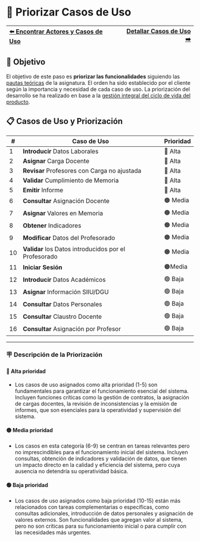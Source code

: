 # 📝 Priorizar Casos de Uso

| [⬅️ Encontrar Actores y Casos de Uso](ActoresCasosDeUso.md) | [Detallar Casos de Uso ➡️](DetallarCasosDeUso.md) |
|:--|--:|

## 🎯 **Objetivo**

El objetivo de este paso es **priorizar las funcionalidades** siguiendo las [pautas teóricas](https://github.com/mmasias/IdSw1/blob/main/temario/contenidos/CdU.PCdU.md#c%C3%B3mo) de la asignatura.
El orden ha sido establecido por el cliente según la importancia y necesidad de cada caso de uso. La priorización del desarrollo se ha realizado en base a la [gestión integral del ciclo de vida del producto](/documentos/glosario.md#gestión-integral-del-ciclo-de-vida-del-producto).

## 📋 **Casos de Uso y Priorización**


| **#** | **Caso de Uso**                                    | **Prioridad** |  
|-------|----------------------------------------------------|---------------|  
| 1 | **Introducir** Datos Laborales                         |    🔴 Alta    |
| 2 | **Asignar** Carga Docente                              |    🔴 Alta    |
| 3 | **Revisar** Profesores con Carga no ajustada           |    🔴 Alta    |
| 4 | **Validar** Cumplimiento de Memoria                    |    🔴 Alta    |
| 5 | **Emitir** Informe                                     |    🔴 Alta    |
| 6 | **Consultar** Asignación Docente                       |    🟠 Media   |
| 7 | **Asignar** Valores en Memoria                         |    🟠 Media   |
| 8 | **Obtener** Indicadores                                |    🟠 Media   |
| 9 | **Modificar** Datos del Profesorado                    |    🟠 Media   |
| 10 | **Validar** los Datos introducidos por el Profesorado |    🟠 Media   |
| 11 | **Iniciar Sesión**                                    |    🟠Media    |
| 12 | **Introducir** Datos Académicos                       |    🟢 Baja    |
| 13 | **Asignar** Información SIIU/DGU                      |    🟢 Baja    |
| 14 | **Consultar** Datos Personales                        |    🟢 Baja    |
| 15 | **Consultar** Claustro Docente                        |    🟢 Baja    |
| 16 | **Consultar** Asignación por Profesor                 |    🟢 Baja    |
 

---

### 🪧 Descripción de la Priorización

#### 🔴 **Alta prioridad**
- Los casos de uso asignados como alta prioridad (1-5) son fundamentales para garantizar el funcionamiento esencial del sistema. Incluyen funciones críticas como la gestión de contratos, la asignación de cargas docentes, la revisión de inconsistencias y la emisión de informes, que son esenciales para la operatividad y supervisión del sistema.

#### 🟡 **Media prioridad**
- Los casos en esta categoría (6-9) se centran en tareas relevantes pero no imprescindibles para el funcionamiento inicial del sistema. Incluyen consultas, obtención de indicadores y validación de datos, que tienen un impacto directo en la calidad y eficiencia del sistema, pero cuya ausencia no detendría su operatividad básica.

#### 🟢 Baja prioridad
- Los casos de uso asignados como baja prioridad (10-15) están más relacionados con tareas complementarias o específicas, como consultas adicionales, introducción de datos personales y asignación de valores externos. Son funcionalidades que agregan valor al sistema, pero no son críticas para su funcionamiento inicial o para cumplir con las necesidades más urgentes.